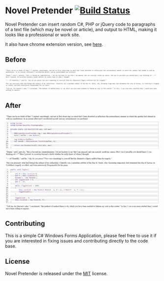 # Novel Pretender [![Build Status](https://travis-ci.org/Jasonnor/NovelPretender.svg?branch=master)](https://travis-ci.org/Jasonnor/NovelPretender)

Novel Pretender can insert random C#, PHP or jQuery code to paragraphs of a text file (which may be novel or article), and output to HTML, making it looks like a professional or work site.

It also have chrome extension version, see [here](/Chrome-Extension/README.md).

## Before

![Before](/Example/Before.png)

## After

![After](/Example/After.png)

## Contributing

This is a simple C# Windows Forms Application, please feel free to use it if you are interested in fixing issues and contributing directly to the code base.

## License

Novel Pretender is released under the [MIT](LICENSE) license.
